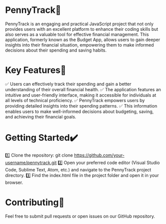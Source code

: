 <h1>PennyTrack📝</h1> 

PennyTrack is an engaging and practical JavaScript project that not only provides users with an excellent platform to enhance their coding skills but also serves as a valuable tool for effective financial management. This application, formerly known as the Budget App, allows users to gain deeper insights into their financial situation, empowering them to make informed decisions about their spending and saving habits.

<h1>Key Features🚀</h1> 

✅ Users can effectively track their spending and gain a better understanding of their overall financial health.
✅ The application features an intuitive and user-friendly interface, making it accessible for individuals at all levels of technical proficiency.
✅ PennyTrack empowers users by providing detailed insights into their spending patterns.
✅ This information enables users to make well-informed decisions about budgeting, saving, and achieving their financial goals.

<h1>Getting Started✔️</h1> 

1️⃣ Clone the repository: git clone https://github.com/your-username/pennytrack.git
2️⃣ Open your preferred code editor (Visual Studio Code, Sublime Text, Atom, etc.) and navigate to the PennyTrack project directory.
3️⃣ Find the index.html file in the project folder and open it in your browser.

<h1>Contributing🤗</h1> 

Feel free to submit pull requests or open issues on our GitHub repository.
